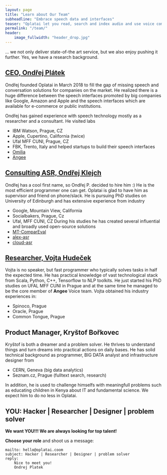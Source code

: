 ```yaml
---
layout: page
title: "Learn about Our Team"
subheadline: "Embrace speech data and interfaces"
teaser: "Oplatai let you read, search and index audio and use voice commands to control your system."
permalink: "/team/"
header:
    image_fullwidth: "header_drop.jpg"
---
```

... we not only deliver state-of-the art service, but we also enjoy pushing it further. Yes, we have a research background.

## [CEO, Ondřej Plátek](https://www.linkedin.com/in/ondrejplatek/)
Ondřej founded Oplatai in March 2018 to fill the gap of missing speech and conversation solutions for companies on the market.
He realized there is a huge difference between the speech interfaces promoted by big companies like Google, Amazon and Apple
and the speech interfaces which are available for e-commerce or public institutions.

Ondřej has gained experience with speech technology mostly as a researcher and a consultant.
He visited labs
- IBM Watson, Prague, CZ
- Apple, Cupertino, California (twice)
- Ufal MFF CUNI, Prague, CZ
- FBK, Trento, Italy
and helped startups to build their speech interfaces
- [Omilia](http://omilia.com)
- [Angee](http://meetangee.com)

## [Consulting ASR, Ondřej Klejch](https://www.linkedin.com/in/ondrejklejch/)
Ondřej has a cool first name, so Ondřej P. decided to hire him :)
He is the most efficient programmer one can get. Oplatai is glad to have him as supervisor and friend on phone/slack.
He is pursuing PhD studies on University of Edinburgh and has extensive experience from industry
- Google, Mountain View, California
- Socialbakers, Prague, Cz
- Ufal, MFF CUNI, CZ
During his studies he has created several influential and broadly used open-source solutions
- [MT-ComparEval](https://github.com/choko/MT-ComparEval)
- [alex-asr](https://github.com/UFAL-DSG/alex-asr)
- [cloud-asr](https://github.com/UFAL-DSG/cloud-asr)

## [Researcher, Vojta Hudeček](https://www.linkedin.com/in/vhudecek/)
Vojta is no speaker, but fast programmer who typically solves tasks in half the expected time.
He has practical knowledge of vast technological stack from Scala, Python, C++, Tensorflow to NLP toolkits.
He just started his PhD studies on UFAL MFF CUNI in Prague and at the same time he managed to be the core member of **Angee** Voice team.
Vojta obtained his industry experiences in:
- Spinoco, Prague
- Oracle, Prague
- Common Tongue, Prague

## Product Manager, Kryštof Bořkovec
Kryštof is both a dreamer and a problem solver.
He thrives to understand things and turn dreams into practical actions on daily bases.
He has solid technical background as programmer, BIG DATA analyst and infrastructure designer from
- CERN, Geneva (big data analytics)
- Seznam.cz, Prague (fulltext search, research)

In addition, he is used to challenge himselfs with meaningfull problems such as educating children in Kenya about IT and fundamental science.
We expect him to do no less in Oplatai.

## YOU: Hacker | Researcher | Designer | problem solver


**We want YOU!!! We are always looking for top talent!**

**Choose your role** and shoot us a message:

    mailto: hello@oplatai.coom
    subject: Hacker | Researcher | Designer | problem solver
    reply:
        Nice to meet you!
        Ondrej Platek
